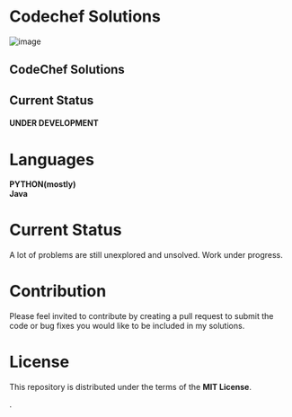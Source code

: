 # Codechef Solutions #



![image](https://user-images.githubusercontent.com/49322948/159158550-263bc175-f148-406a-b807-3c321437b46c.png)

## CodeChef Solutions ##

## Current Status #


#### UNDER DEVELOPMENT ####


# Languages #


**PYTHON(mostly)** <br>
**Java**


# Current Status #

A lot of problems are still unexplored and unsolved.
Work under progress.


# Contribution #

Please feel invited to contribute by creating a pull request to 
submit the code or bug fixes you would like to be included in my solutions.

# License #

This repository is distributed under the terms of the **MIT License**.


.
